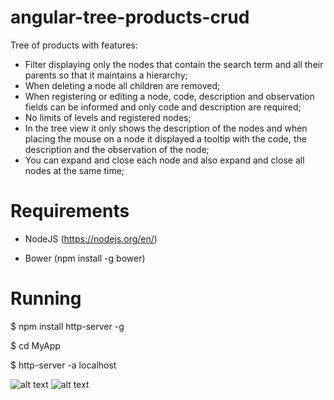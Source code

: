 # angular-tree-products-crud
Tree of products with features:
  - Filter displaying only the nodes that contain the search term and all their parents so that it maintains a hierarchy;
  - When deleting a node all children are removed;
  - When registering or editing a node, code, description and observation fields can be informed and only code and description are required;
  - No limits of levels and registered nodes;
  - In the tree view it only shows the description of the nodes and when placing the mouse on a node it displayed a tooltip with the code, the description and the observation of the node;
  - You can expand and close each node and also expand and close all nodes at the same time;
  
# Requirements

 - NodeJS (https://nodejs.org/en/)
 
 - Bower (npm install -g bower)
 
# Running

$ npm install http-server -g

$ cd MyApp

$ http-server -a localhost

![alt text](https://github.com/jeancatarina/angular-tree-products-crud/blob/master/gifs/arvore.gif)
![alt text](https://github.com/jeancatarina/angular-tree-products-crud/blob/master/gifs/incluir.gif)
